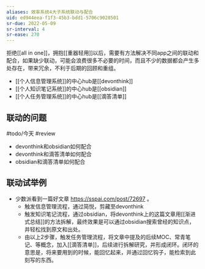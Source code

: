 ```yaml
---
aliases: 效率系统4大子系统联动与配合
uid: ed944eea-f1f3-45b3-bdd1-5706c9028501
sr-due: 2022-05-09
sr-interval: 4
sr-ease: 270
---
```


拒绝[[all in one]]，拥抱[[重器轻用]]以后，需要有方法解决不同app之间的联动和配合，如果缺少联动，可能会浪费很多不必要的时间，而且不少的数据都会产生多处存在，带来冗余，不利于后期的回顾和重组。
- [[个人信息管理系统]]的中心hub是[[devonthink]]
- [[个人知识笔记系统]]的中心hub是[[obsidian]]
- [[个人任务管理系统]]的中心hub是[[滴答清单]]

## 联动的问题

#todo/今天 #review
- devonthink和obsidian如何配合
- devonthink和滴答清单如何配合
- obsidian和滴答清单如何配合

## 联动试举例

- 少数派看到一篇好文章 https://sspai.com/post/72697 。
	- 触发信息管理流程，通过简悦，剪藏至devonthink
	- 触发知识笔记流程，通过obsidian，将devonthink上的这篇文章用[[渐进式总结]]的方法拆解，最终效果是可以通过obsidian搜索曾经的知识点，并轻松找到原文和出处。
	- 由以上2步骤，触发任务管理流程，将文章中提及的后续MOC、常青笔记、等概念，加入[[滴答清单]]，后续进行拆解研究，并形成闭环。闭环的意思是，将来要用到的时候，能回忆起来，并通过回忆钩子，能检索到此刻写的东西。
